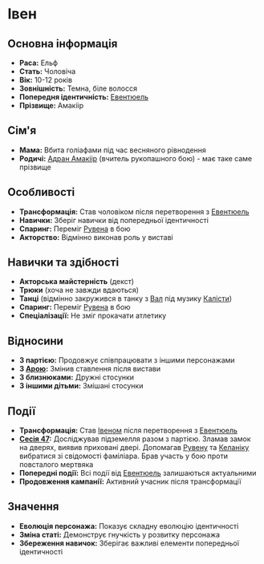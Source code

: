 # Івен

## Основна інформація
- **Раса:** Ельф
- **Стать:** Чоловіча
- **Вік:** 10-12 років
- **Зовнішність:** Темна, біле волосся
- **Попередня ідентичність:** [Евентюель](Евентюель.md)
- **Прізвище:** Амакіір

## Сім'я
- **Мама:** Вбита голіафами під час весняного рівнодення
- **Родичі:** [Адран Амакіір](Адран_Амакіір.md) (вчитель рукопашного бою) - має таке саме прізвище

## Особливості
- **Трансформація:** Став чоловіком після перетворення з [Евентюель](Евентюель.md)
- **Навички:** Зберіг навички від попередньої ідентичності
- **Спаринг:** Переміг [Рувена](Рувен.md) в бою
- **Акторство:** Відмінно виконав роль у виставі

## Навички та здібності
- **Акторська майстерність** (декст)
- **Трюки** (хоча не завжди вдаються)
- **Танці** (відмінно закружився в танку з [Вал](Вал.md) під музику [Калісти](Каліста.md))
- **Спаринг:** Переміг [Рувена](Рувен.md) в бою
- **Спеціалізації:** Не зміг прокачати атлетику

## Відносини
- **З партією:** Продовжує співпрацювати з іншими персонажами
- **З [Арою](Ара.md):** Змінив ставлення після вистави
- **З близнюками:** Дружні стосунки
- **З іншими дітьми:** Змішані стосунки

## Події
- **Трансформація:** Став [Івеном](Івен.md) після перетворення з [Евентюель](Евентюель.md)
- **[Сесія 47](../Notes/Сесія%2047.md):** Досліджував підземелля разом з партією. Зламав замок на дверях, виявив приховані двері. Допомагав [Рувену](Рувен.md) та [Келаніку](Келанік.md) вибратися зі свідомості фаміліара. Брав участь у бою проти повсталого мертвяка
- **Попередні події:** Всі події від [Евентюель](Евентюель.md) залишаються актуальними
- **Продовження кампанії:** Активний учасник після трансформації

## Значення
- **Еволюція персонажа:** Показує складну еволюцію ідентичності
- **Зміна статі:** Демонструє гнучкість у розвитку персонажа
- **Збереження навичок:** Зберігає важливі елементи попередньої ідентичності
